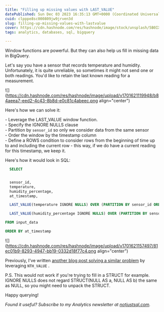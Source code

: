 ```yaml
---
title: "Filling up missing values with LAST_VALUE"
datePublished: Sun Dec 03 2023 16:35:13 GMT+0000 (Coordinated Universal Time)
cuid: clpppe8sc000809jw9jrven3d
slug: filling-up-missing-values-with-lastvalue
cover: https://cdn.hashnode.com/res/hashnode/image/stock/unsplash/5B0IXL2wAQ0/upload/5f06fa587a04bdc5c5d0dc8b86ec3ec9.jpeg
tags: analytics, databases, sql, bigquery

---
```


Window functions are powerful. But they can also help us fill in missing data in BigQuery.

Let's say you have a sensor that records temperature and humidity. Unfortunately, it is quite unreliable, so sometimes it might not send one or both readings. You'd like to retain the last known reading for a measurement.

![](https://cdn.hashnode.com/res/hashnode/image/upload/v1701621119948/b84aeea7-eed2-4c43-8b8d-e0c81c4abeec.png align="center")

Here's how we can solve it:

\- Leverage the LAST\_VALUE window function.  
\- Specify the IGNORE NULLS clause  
\- Partition by `sensor_id` so only we consider data from the same sensor  
\- Order the window by the timestamp column  
\- Define a ROWS condition to consider rows from the beginning of time up to and including the current row - this way, if we do have a current reading for this timestamp, we keep it.

Here's how it would look in SQL:

```sql
  SELECT


  sensor_id,
  temperature,
  humidity_percentage,
  at_timestamp,

  LAST_VALUE(temperature IGNORE NULLS) OVER (PARTITION BY sensor_id ORDER BY at_timestamp ROWS BETWEEN UNBOUNDED PRECEDING AND CURRENT ROW) AS tr_temperature,

  LAST_VALUE(humidity_percentage IGNORE NULLS) OVER (PARTITION BY sensor_id ORDER BY at_timestamp ROWS BETWEEN UNBOUNDED PRECEDING AND CURRENT ROW) AS tr_humidity,

FROM input_data

ORDER BY at_timestamp
```

![](https://cdn.hashnode.com/res/hashnode/image/upload/v1701621157497/81ec01b9-8293-4947-bb19-0332d18f77c4.png align="center")

Previously, I've written [another blog post solving a similar problem](https://hashnode.com/post/clfn1r5ys000b09l967kobbpe) by leveraging `NTH_VALUE` .

P.S. This would not work if you're trying to fill in a STRUCT for example. IGNORE NULLS does not regard STRUCT(NULL AS a, NULL AS b) the same as NULL, so you might need to unpack the STRUCT.

Happy querying!

*Found it useful? Subscribe to my Analytics newsletter at* [*notjustsql.com*](https://www.notjustsql.com)*.*